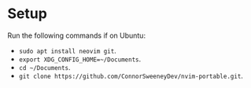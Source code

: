 # Setup
Run the following commands if on Ubuntu:
- `sudo apt install neovim git`.
- `export XDG_CONFIG_HOME=~/Documents`.
- `cd ~/Documents`.
- `git clone https://github.com/ConnorSweeneyDev/nvim-portable.git`.
